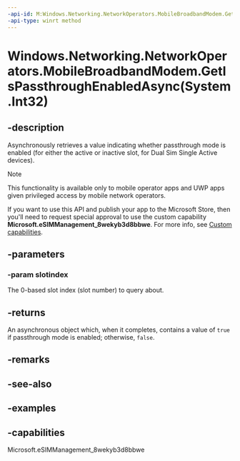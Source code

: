 ```yaml
---
-api-id: M:Windows.Networking.NetworkOperators.MobileBroadbandModem.GetIsPassthroughEnabledAsync(System.Int32)
-api-type: winrt method
---
```


# Windows.Networking.NetworkOperators.MobileBroadbandModem.GetIsPassthroughEnabledAsync(System.Int32)

<!--
public Windows.Foundation.IAsyncOperation<bool> GetIsPassthroughEnabledAsync (int slotindex);
-->


## -description

Asynchronously retrieves a value indicating whether passthrough mode is enabled (for either the active or inactive slot, for Dual Sim Single Active devices).

> [!NOTE]
> This functionality is available only to mobile operator apps and UWP apps given privileged access by mobile network operators.
>
> If you want to use this API and publish your app to the Microsoft Store, then you'll need to request special approval to use the custom capability **Microsoft.eSIMManagement_8wekyb3d8bbwe**. For more info, see [Custom capabilities](/windows/uwp/packaging/app-capability-declarations#custom-capabilities).

## -parameters

### -param slotindex

The 0-based slot index (slot number) to query about.

## -returns

An asynchronous object which, when it completes, contains a value of `true` if passthrough mode is enabled; otherwise, `false`.

## -remarks

## -see-also

## -examples

## -capabilities
Microsoft.eSIMManagement_8wekyb3d8bbwe
